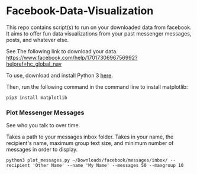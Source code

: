 # Facebook-Data-Visualization
This repo contains script(s) to run on your downloaded data from facebook. It aims to offer fun data visualizations from your past messenger messages, posts, and whatever else.

See The following link to download your data.
https://www.facebook.com/help/1701730696756992?helpref=hc_global_nav

To use, download and install Python 3 [here](https://www.python.org/downloads/).

Then, run the following command in the command line to install matplotlib:
```
pip3 install matplotlib
```

### Plot Messenger Messages

See who you talk to over time.

Takes a path to your messages inbox folder. Takes in your name, the recipient's name, maximum group text size, and minimum number of messages in order to display.

```
python3 plot_messages.py ~/Downloads/facebook/messages/inbox/ --recipient 'Other Name' --name 'My Name' --messages 50 --maxgroup 10
```

